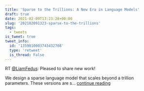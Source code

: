 ```yaml
---
title: 'Sparse to the Trillions: A New Era in Language Models'
draft: true
date: 2021-02-09T13:23:28+00:00
slug: '202102091323-sparse-to-the-trillions'
tags:
  - tweets
is_tweet: true
tweet_info:
  id: '1359010003743432708'
  type: 'retweet'
  is_thread: False
---
```




RT [@LiamFedus](https://x.com/LiamFedus): Pleased to share new work!

We design a sparse language model that scales beyond a trillion parameters. These versions are s… [continue reading](https://x.com/sytelus/status/1359010003743432708)
